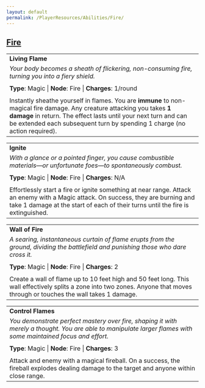 ```yaml
---
layout: default
permalink: /PlayerResources/Abilities/Fire/
---
```

## [Fire](#Fire)

|                                                                                                                                                                                                                                                                         |
| :---------------------------------------------------------------------------------------------------------------------------------------------------------------------------------------------------------------------------------------------------------------------- |
| **Living Flame**                                                                                                                                                                                                                                                        |
| *Your body becomes a sheath of flickering, non-consuming fire, turning you into a fiery shield.*                                                                                                                                                                        |
|                                                                                                                                                                                                                                                                         |
| **Type**: Magic \| **Node**: Fire \| **Charges**: 1/round                                                                                                                                                                                                               |
|                                                                                                                                                                                                                                                                         |
| Instantly sheathe yourself in flames. You are **immune** to non-magical fire damage. Any creature attacking you takes **1 damage** in return. The effect lasts until your next turn and can be extended each subsequent turn by spending 1 charge (no action required). |

|                                                                                                                                                                                                                      |
| :------------------------------------------------------------------------------------------------------------------------------------------------------------------------------------------------------------------- |
| **Ignite**                                                                                                                                                                                                           |
| *With a glance or a pointed finger, you cause combustible materials—or unfortunate foes—to spontaneously combust.*                                                                                                   |
|                                                                                                                                                                                                                      |
| **Type**: Magic \| **Node**: Fire \| **Charges**: N/A                                                                                                                                                                |
|                                                                                                                                                                                                                      |
| Effortlessly start a fire or ignite something at near range. Attack an enemy with a Magic attack. On success, they are burning and take 1 damage at the start of each of their turns until the fire is extinguished. |

|                                                                                                                                                            |
| :--------------------------------------------------------------------------------------------------------- |
| **Wall of Fire** |
| *A searing, instantaneous curtain of flame erupts from the ground, dividing the battlefield and punishing those who dare cross it.* |
| |
| **Type**: Magic \| **Node**: Fire \| **Charges**: 2 |
| |
| Create a wall of flame up to 10 feet high and 50 feet long. This wall effectively splits a zone into two zones. Anyone that moves through or touches the wall takes 1 damage. |

|                                                                                                                                                                |
| :------------------------------------------------------------------------------------------------------------------------------------------------------------- |
| **Control Flames**                                                                                                                                             |
| *You demonstrate perfect mastery over fire, shaping it with merely a thought. You are able to manipulate larger flames with some maintained focus and effort.* |
|                                                                                                                                                                |
| **Type**: Magic \| **Node**: Fire \| **Charges**: 3                                                                                                            |
|                                                                                                                                                                |
| Attack and enemy with a magical fireball. On a success, the fireball explodes dealing damage to the target and anyone within close range.                      |